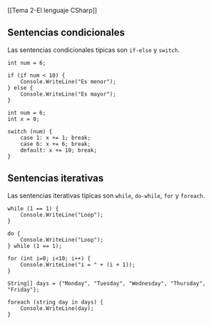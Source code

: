[[Tema 2-El lenguaje CSharp]]

## Sentencias condicionales
Las sentencias condicionales típicas son `if-else` y `switch`.

```CSharp
int num = 6;

if (if num < 10) {
	Console.WriteLine("Es menor");
} else {
	Console.WriteLine("Es mayor");
}
```

```CSharp
int num = 6;
int x = 0;

switch (num) {
	case 1: x += 1; break;
	case 6: x += 6; break;
	default: x += 10; break;
}
```

## Sentencias iterativas
Las sentencias iterativas típicas son `while`, `do-while`, `for` y `foreach`.

```CSharp
while (1 == 1) {
	Console.WriteLine("Loop");
}
```

```CSharp
do {
	Console.WriteLine("Loop");
} while (1 == 1);
```

```CSharp
for (int i=0; i<10; i++) {
	Console.WriteLine("i = " + (i + 1));
}
```

```CSharp
String[] days = {"Monday", "Tuesday", "Wednesday", "Thursday", "Friday"};

foreach (string day in days) {
	Console.WriteLine(day);
}
```